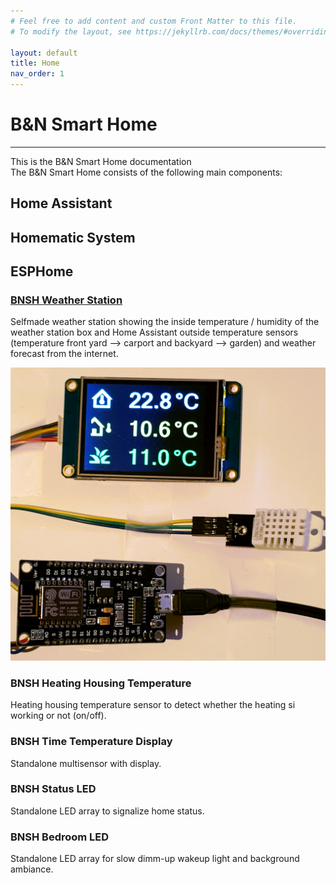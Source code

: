 ```yaml
---
# Feel free to add content and custom Front Matter to this file.
# To modify the layout, see https://jekyllrb.com/docs/themes/#overriding-theme-defaults

layout: default
title: Home
nav_order: 1
---
```


# B&N Smart Home

* * *

This is the B&N Smart Home documentation  
The B&N Smart Home consists of the following main components:

## Home Assistant

## Homematic System

## ESPHome

### [BNSH Weather Station](esphome.md)

Selfmade weather station showing the inside temperature / humidity of the weather station box and Home Assistant outside temperature sensors (temperature front yard --> carport and backyard --> garden) and weather forecast from the internet.

![Weather Station](assets/images/weather_station.png)

### BNSH Heating Housing Temperature

Heating housing temperature sensor to detect whether the heating si working or not (on/off).

### BNSH Time Temperature Display

Standalone multisensor with display.

### BNSH Status LED

Standalone LED array to signalize home status.

### BNSH Bedroom LED

Standalone LED array for slow dimm-up wakeup light and background ambiance.
